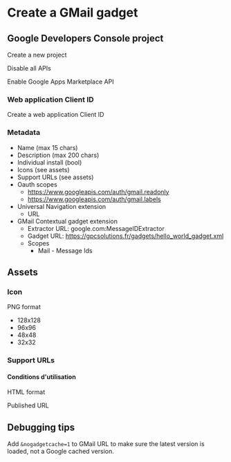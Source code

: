 Create a GMail gadget
=====================

Google Developers Console project
---------------------------------

Create a new project

Disable all APIs

Enable Google Apps Marketplace API

### Web application Client ID

Create a web application Client ID

### Metadata

- Name (max 15 chars)
- Description (max 200 chars)
- Individual install (bool)
- Icons (see assets)
- Support URLs (see assets)
- Oauth scopes
	- https://www.googleapis.com/auth/gmail.readonly
	- https://www.googleapis.com/auth/gmail.labels
- Universal Navigation extension
	- URL
- GMail Contextual gadget extension
	- Extractor URL: google.com:MessageIDExtractor
	- Gadget URL: https://gpcsolutions.fr/gadgets/hello_world_gadget.xml
	- Scopes
		- Mail - Message Ids

Assets
------

### Icon

PNG format

- 128x128
- 96x96
- 48x48
- 32x32

### Support URLs

#### Conditions d'utilisation

HTML format

Published URL

Debugging tips
--------------

Add ```&nogadgetcache=1``` to GMail URL to make sure the latest version is loaded, not a Google cached version.
